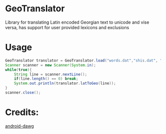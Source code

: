 # GeoTranslator
Library for translating Latin encoded Georgian text to unicode and vise versa, has support for user provided lexicons and exclusions

# Usage

``` java
GeoTranslator translator = GeoTranslator.load("words.dat","shis.dat", "chis.dat", "dzis.dat", "exceptions.dat");
Scanner scanner = new Scanner(System.in);
while(true){
	String line = scanner.nextLine();
	if(line.length() == 0) break;
	System.out.println(translator.latToGeo(line));
}
scanner.close();
```



# Credits:
[android-dawg](https://github.com/icantrap/android-dawg)

